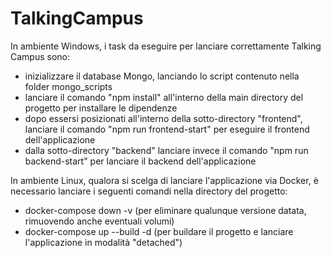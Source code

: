 # TalkingCampus

In ambiente Windows, i task da eseguire per lanciare correttamente Talking Campus sono:
- inizializzare il database Mongo, lanciando lo script contenuto nella folder mongo_scripts
- lanciare il comando "npm install" all'interno della main directory del progetto per installare le dipendenze
- dopo essersi posizionati all'interno della sotto-directory "frontend", lanciare il comando "npm run frontend-start" per eseguire il frontend dell'applicazione
- dalla sotto-directory "backend" lanciare invece il comando "npm run backend-start" per lanciare il backend dell'applicazione 

In ambiente Linux, qualora si scelga di lanciare l'applicazione via Docker, è necessario lanciare i seguenti comandi nella directory del progetto:
- docker-compose down -v (per eliminare qualunque versione datata, rimuovendo anche eventuali volumi)
- docker-compose up --build -d (per buildare il progetto e lanciare l'applicazione in modalità "detached")
